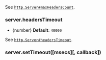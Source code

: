 
See [`http.Server#maxHeadersCount`][].

### server.headersTimeout

- {number} **Default:** `40000`

See [`http.Server#headersTimeout`][].

### server.setTimeout([msecs][, callback])
<!-- YAML
added: v0.11.2
-->
[`http.Agent`]: http.html#http_class_http_agent
[`http.Server#keepAliveTimeout`]: http.html#http_server_keepalivetimeout
[`http.Server#maxHeadersCount`]: http.html#http_server_maxheaderscount
[`http.Server#headersTimeout`]: http.html#http_server_headerstimeout
[`http.Server#setTimeout()`]: http.html#http_server_settimeout_msecs_callback
[`http.Server#timeout`]: http.html#http_server_timeout
[`http.Server`]: http.html#http_class_http_server
[`http.createServer()`]: http.html#http_http_createserver_options_requestlistener